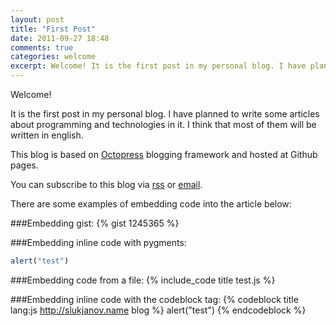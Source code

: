 ```yaml
---
layout: post
title: "First Post"
date: 2011-09-27 18:48
comments: true
categories: welcome
excerpt: Welcome! It is the first post in my personal blog. I have planned to write some articles about programming and technologies in it. I think that most of them will be written in english. You can read about blog engine after cut.
---
```

Welcome!

It is the first post in my personal blog. I have planned to write some articles about programming and technologies in it. I think that most of them will be written in english. 

This blog is based on [Octopress](http://octopress.org) blogging framework and hosted at Github pages.

You can subscribe to this blog via [rss](http://feeds.feedburner.com/slukjanov) or [email](http://feedburner.google.com/fb/a/mailverify?uri=slukjanov).

There are some examples of embedding code into the article below:

###Embedding gist:
{% gist 1245365 %}

###Embedding inline code with pygments:
``` js Discover the power of alert http://slukjanov.name blog
alert("test")
```

###Embedding code from a file:
{% include_code title test.js %}

###Embedding inline code with the codeblock tag:
{% codeblock title lang:js http://slukjanov.name blog %}
alert("test")
{% endcodeblock %}


